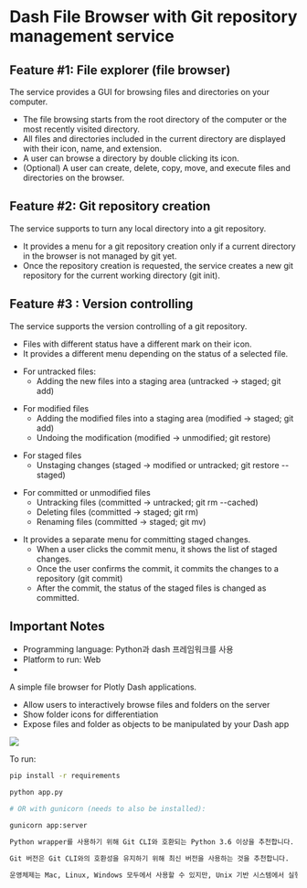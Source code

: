 

# Dash File Browser with Git repository management service

## Feature #1: File explorer (file browser)
The service provides a GUI for browsing files and directories on your computer. 
-   The file browsing starts from the root directory of the computer or the most recently visited 
directory.
- All files and directories included in the current directory are displayed with their icon, name, 
and extension.
-   A user can browse a directory by double clicking its icon.
- (Optional) A user can create, delete, copy, move, and execute files and directories on the 
browser.

## Feature #2: Git repository creation
The service supports to turn any local directory into a git repository.
-   It provides a menu for a git repository creation only if a current directory in the browser is 
not managed by git yet.
-   Once the repository creation is requested, the service creates a new git repository for the 
current working directory (git init).

## Feature #3 : Version controlling
The service supports the version controlling of a git repository. 
-   Files with different status have a different mark on their icon.
-   It provides a different menu depending on the status of a selected file. 
*   For untracked files:
    *   Adding the new files into a staging area (untracked -> staged; git add)
+   For modified files
    +   Adding the modified files into a staging area (modified -> staged; git add)
    +   Undoing the modification (modified -> unmodified; git restore)
-   For staged files
    -   Unstaging changes (staged -> modified or untracked; git restore --staged)
*   For committed or unmodified files
    *   Untracking files (committed -> untracked; git rm --cached)
    *   Deleting files (committed -> staged; git rm)
    *   Renaming files (committed -> staged; git mv)
-   It provides a separate menu for committing staged changes. 
    *   When a user clicks the commit menu, it shows the list of staged changes.
    *   Once the user confirms the commit, it commits the changes to a repository (git commit)
    *   After the commit, the status of the staged files is changed as committed.

## Important Notes
- Programming language: Python과 dash 프레임워크를 사용
- Platform to run: Web
- 

A simple file browser for Plotly Dash applications.
- Allow users to interactively browse files and folders on the server
- Show folder icons for differentiation
- Expose files and folder as objects to be manipulated by your Dash app

![](dash_file_browser.gif)


To run: 

```bash
pip install -r requirements

python app.py

# OR with gunicorn (needs to also be installed):

gunicorn app:server

Python wrapper를 사용하기 위해 Git CLI와 호환되는 Python 3.6 이상을 추천합니다.

Git 버전은 Git CLI와의 호환성을 유지하기 위해 최신 버전을 사용하는 것을 추천합니다.

운영체제는 Mac, Linux, Windows 모두에서 사용할 수 있지만, Unix 기반 시스템에서 실행할 때 가장 잘 작동합니다. 
```
